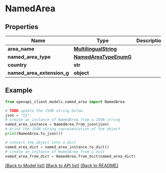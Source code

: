 # NamedArea


## Properties

Name | Type | Description | Notes
------------ | ------------- | ------------- | -------------
**area_name** | [**MultilingualString**](MultilingualString.md) |  | 
**named_area_type** | [**NamedAreaTypeEnumG**](NamedAreaTypeEnumG.md) |  | [optional] 
**country** | **str** |  | [optional] 
**named_area_extension_g** | **object** |  | [optional] 

## Example

```python
from openapi_client.models.named_area import NamedArea

# TODO update the JSON string below
json = "{}"
# create an instance of NamedArea from a JSON string
named_area_instance = NamedArea.from_json(json)
# print the JSON string representation of the object
print(NamedArea.to_json())

# convert the object into a dict
named_area_dict = named_area_instance.to_dict()
# create an instance of NamedArea from a dict
named_area_from_dict = NamedArea.from_dict(named_area_dict)
```
[[Back to Model list]](../README.md#documentation-for-models) [[Back to API list]](../README.md#documentation-for-api-endpoints) [[Back to README]](../README.md)


